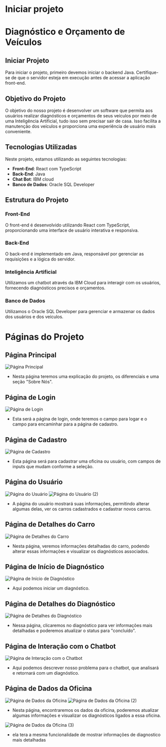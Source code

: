 # Iniciar projeto

# Diagnóstico e Orçamento de Veículos

## Iniciar Projeto

Para iniciar o projeto, primeiro devemos iniciar o backend Java. Certifique-se de que o servidor esteja em execução antes de acessar a aplicação front-end.

## Objetivo do Projeto

O objetivo do nosso projeto é desenvolver um software que permita aos usuários realizar diagnósticos e orçamentos de seus veículos por meio de uma Inteligência Artificial, tudo isso sem precisar sair de casa. Isso facilita a manutenção dos veículos e proporciona uma experiência de usuário mais conveniente.

## Tecnologias Utilizadas

Neste projeto, estamos utilizando as seguintes tecnologias:

- **Front-End**: React com TypeScript
- **Back-End**: Java
- **Chat Bot**: IBM cloud
- **Banco de Dados**: Oracle SQL Developer

## Estrutura do Projeto

### Front-End

O front-end é desenvolvido utilizando React com TypeScript, proporcionando uma interface de usuário interativa e responsiva.

### Back-End

O back-end é implementado em Java, responsável por gerenciar as requisições e a lógica do servidor.

### Inteligência Artificial

Utilizamos um chatbot através da IBM Cloud para interagir com os usuários, fornecendo diagnósticos precisos e orçamentos.

### Banco de Dados

Utilizamos o Oracle SQL Developer para gerenciar e armazenar os dados dos usuários e dos veículos.




# Páginas do Projeto

## Página Principal
![Página Principal](https://github.com/user-attachments/assets/5244f4c8-c301-4d26-a478-182ffed855a6)
- Nesta página teremos uma explicação do projeto, os diferenciais e uma seção "Sobre Nós".

## Página de Login
![Página de Login](https://github.com/user-attachments/assets/252feae4-1924-460f-9dce-b5bc11da4d4f)
- Esta será a página de login, onde teremos o campo para logar e o campo para encaminhar para a página de cadastro.

## Página de Cadastro
![Página de Cadastro](https://github.com/user-attachments/assets/36c367fd-ae8e-41c1-87f7-9f8f569da7b1)
- Esta página será para cadastrar uma oficina ou usuário, com campos de inputs que mudam conforme a seleção.

## Página do Usuário
![Página do Usuário](https://github.com/user-attachments/assets/e04d09b3-e544-47ab-9735-af519501e800)
![Página do Usuário (2)](https://github.com/user-attachments/assets/a014b65e-a36f-4375-92e0-8bc9eb574eb0)
- A página do usuário mostrará suas informações, permitindo alterar algumas delas, ver os carros cadastrados e cadastrar novos carros.

## Página de Detalhes do Carro
![Página de Detalhes do Carro](https://github.com/user-attachments/assets/42e6d091-54f0-45ae-ac49-678e5df2acd6)
- Nesta página, veremos informações detalhadas do carro, podendo alterar essas informações e visualizar os diagnósticos associados.

## Página de Início de Diagnóstico
![Página de Início de Diagnóstico](https://github.com/user-attachments/assets/59ec356e-8b9f-46e0-8b87-4ee5dfd32dd6)
- Aqui podemos iniciar um diagnóstico.

## Página de Detalhes do Diagnóstico
![Página de Detalhes do Diagnóstico](https://github.com/user-attachments/assets/233eca60-f650-4b48-9a3b-249d1fcae910)
- Nessa página, clicaremos no diagnóstico para ver informações mais detalhadas e poderemos atualizar o status para "concluído".

## Página de Interação com o Chatbot
![Página de Interação com o Chatbot](https://github.com/user-attachments/assets/51a8c601-ca81-456d-b313-5b5a15ded968)
- Aqui podemos descrever nosso problema para o chatbot, que analisará e retornará com um diagnóstico.

## Página de Dados da Oficina
![Página de Dados da Oficina](https://github.com/user-attachments/assets/1e4a009b-0965-4624-b3bb-452fbe0fdf86)
![Página de Dados da Oficina (2)](https://github.com/user-attachments/assets/7b6e1332-1638-46a6-92b9-2b1360191f08)
- Nesta página, encontraremos os dados da oficina, poderemos atualizar algumas informações e visualizar os diagnósticos ligados a essa oficina.

![Página de Dados da Oficina (3)](https://github.com/user-attachments/assets/3a4789a9-401c-4eed-b6af-39c50dbc1557)
- ela tera a mesma funcionalidade de mostrar informações de diagnostico mais detalhadas


